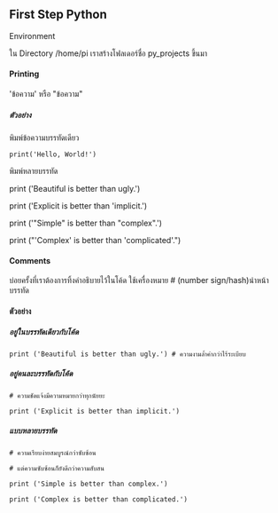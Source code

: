 ## First Step Python

Environment

ใน Directory /home/pi เราสร้างโฟลเดอร์ชื่อ py\_projects ขึ้นมา

#### Printing

'ข้อความ' หรือ "ข้อความ"

##### ตัวอย่าง

พิมพ์ข้อความบรรทัดเดียว

`print('Hello, World!')`

พิมพ์หลายบรรทัด

print \('Beautiful is better than ugly.'\)

print \('Explicit is better than 'implicit.'\)

print \('"Simple" is better than "complex".'\)

print \("'Complex' is better than 'complicated'."\)

#### Comments

บ่อยครั้งที่เราต้องการทิ้งคำอธิบายไว้ในโค้ด  ใช้เครื่องหมาย \# \(number sign/hash\)นำหน้าบรรทัด

#### **ตัวอย่าง**

##### อยู่ในบรรทัดเดียวกับโค้ด

`print ('Beautiful is better than ugly.') # ความงามล้ำค่ากว่าไร้ระเบียบ`

##### อยู่คนละบรรทัดกับโค้ด

`# ความชัดแจ้งมีความหมายกว่าทุกนัยยะ`

`print ('Explicit is better than implicit.')`

##### แบบหลายบรรทัด

`# ความเรียบง่ายสมบูรณ์กว่าซับซ้อน`

`# แต่ความซับซ้อนก็ยังดีกว่าความสับสน`

`print ('Simple is better than complex.')`

`print ('Complex is better than complicated.')`

